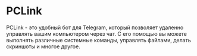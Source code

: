 # PCLink

PCLink - это удобный бот для Telegram, который позволяет удаленно управлять вашим компьютером через чат. С его помощью вы можете выполнять различные системные команды, управлять файлами, делать скриншоты и многое другое.

